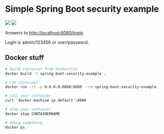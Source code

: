 Simple Spring Boot security example
===================================

<a href="https://travis-ci.org/eis/spring-boot-security-example" title="Build Status"><img src="https://api.travis-ci.org/eis/spring-boot-security-example.svg"></a>
<a href="https://coveralls.io/github/eis/spring-boot-security-example?branch=mvc" title="Coverage Status"><img src="http://img.shields.io/coveralls/eis/spring-boot-security-example/master.svg"></a>

Answers to [http://localhost:8080/login](http://localhost:8080/login).

Login is admin/123456 or user/password.

Docker stuff
------------

```bash
# build container from Dockerfile
docker build -t spring-boot-security-example .

# run container
docker run -ti -p 0.0.0.0:8080:8080 --rm spring-boot-security-example

# call your container
curl `docker-machine ip default`:8080

# stop your container
docker stop CONTAINERNAME

# debug something
docker ps
```
